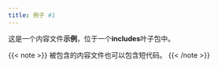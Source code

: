 ```yaml
---
title: 例子 #1
---
```


<!--
title: Example #1
-->
<!--
This is an **example** content file inside the **includes** leaf bundle.
-->
这是一个内容文件**示例**，位于一个**includes**叶子包中。

<!--
Included content files can also contain shortcodes.
-->
{{< note >}}
被包含的内容文件也可以包含短代码。
{{< /note >}}
